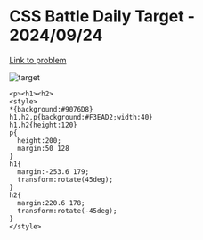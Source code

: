# CSS Battle Daily Target - 2024/09/24

[Link to problem](https://cssbattle.dev/play/AgFuQSkshzOpegUtOcS5)

![target](https://firebasestorage.googleapis.com/v0/b/cssbattleapp.appspot.com/o/user%2Fe6YbeBahWNPT7VpE2rE2p85byxa2%2Ftargets%2Ftarget_ItWdzDi.png?alt=media)

```
<p><h1><h2>
<style>
*{background:#9076D8}
h1,h2,p{background:#F3EAD2;width:40}
h1,h2{height:120}
p{
  height:200;
  margin:50 128
}
h1{
  margin:-253.6 179;
  transform:rotate(45deg);
}
h2{
  margin:220.6 178;
  transform:rotate(-45deg);
}
</style>
```